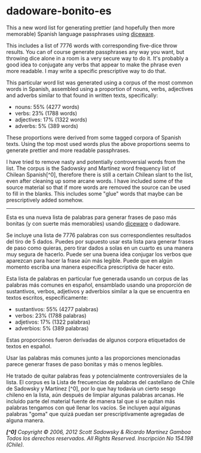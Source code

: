# dadoware-bonito-es

This a new word list for generating prettier (and hopefully then more memorable) Spanish language passphrases using [diceware](https://theworld.com/~reinhold/diceware.html).

This includes a list of 7776 words with corresponding five-dice throw results. You can of course generate passphrases any way you want, but throwing dice alone in a room is a very secure way to do it. It's probably a good idea to conjugate any verbs that appear to make the phrase even more readable. I may write a specific prescriptive way to do that.

This particular word list was generated using a corpus of the most common words in Spanish, assembled using a proportion of nouns, verbs, adjectives and adverbs similar to that found in written texts, specifically:

- nouns: 55% (4277 words)
- verbs: 23% (1788 words)
- adjectives: 17% (1322 words)
- adverbs: 5% (389 words)

These proportions were derived from some tagged corpora of Spanish texts. Using the top most used words plus the above proportions seems to generate prettier and more readable passphrases.

I have tried to remove nasty and potentially controversial words from the list. The corpus is the Sadowsky and Martínez word frequency list of Chilean Spanish[^0], therefore there is still a certain Chilean slant to the list, even after cleaning up some arcane words. I have included some of the source material so that if more words are removed the source can be used to fill in the blanks. This includes some "glue" words that maybe can be prescriptively added somehow.

---

Esta es una nueva lista de palabras para generar frases de paso más bonitas (y con suerte más memorables) usando [diceware](https://theworld.com/~reinhold/diceware_en_espanolA.htm) o dadoware.

Se incluye una lista de 7776 palabras con sus correspondientes resultados del tiro de 5 dados. Puedes por supuesto usar esta lista para generar frases de paso como quieras, pero tirar dados a solas en un cuarto es una manera muy segura de hacerlo. Puede ser una buena idea conjugar los verbos que aparezcan para hacer la frase aún más legible. Puede que en algún momento escriba una manera específica prescriptiva de hacer esto.

Esta lista de palabras en particular fue generada usando un corpus de las palabras más comunes en español, ensamblado usando una proporción de sustantivos, verbos, adjetivos y adverbios similar a la que se encuentra en textos escritos, específicamente:

- sustantivos: 55% (4277 palabras)
- verbos: 23% (1788 palabras)
- adjetivos: 17% (1322 palabras)
- adverbios: 5% (389 palabras)

Estas proporciones fueron derivadas de algunos corpora etiquetados de textos en español.

Usar las palabras más comunes junto a las proporciones mencionadas parece generar frases de paso bonitas y más o menos legibles.

He tratado de quitar palabras feas y potencialmente controversiales de la lista. El corpus es la Lista de frecuencias de palabras del castellano de Chile de Sadowsky y Martínez [^0], por lo que hay todavía un cierto sesgo chileno en la lista, aún después de limpiar algunas palabras arcanas. He incluido parte del material fuente de manera tal que si se quitan más palabras tengamos con qué llenar los vacíos. Se incluyen aquí algunas palabras "goma" que quizá puedan ser prescriptivamente agregadas de alguna manera.

_**[^0]** Copyright © 2006, 2012 Scott Sadowsky & Ricardo Martínez Gamboa
Todos los derechos reservados. All Rights Reserved.
Inscripción No 154.198 (Chile)._
